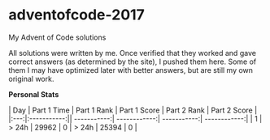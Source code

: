 # adventofcode-2017
My Advent of Code solutions

All solutions were written by me. Once verified that they worked and gave correct answers (as determined by the site),
I pushed them here. Some of them I may have optimized later with better answers, but are still my own original work.

**Personal Stats**

| Day | Part 1 Time | Part 1 Rank | Part 1 Score | Part 2 Rank | Part 2 Score |
|:---:|:-----------:|| -----------:| ------------:| -----------:| ------------:|
| 1 | > 24h | 29962 | 0 | > 24h | 25394 | 0 |